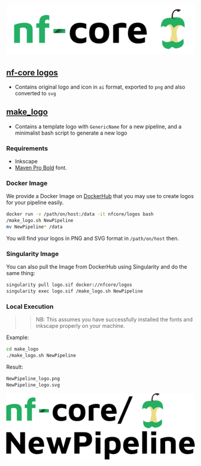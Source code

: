 # ![nf-core](nf-core-logos/nf-core-logo.png)

## [nf-core logos](nf-core-logos)

- Contains original logo and icon in `ai` format, exported to `png` and also converted to `svg`

## [make_logo](make_logo)

- Contains a template logo with `GenericName` for a new pipeline, and a minimalist bash script to generate a new logo

### Requirements

- Inkscape
- [Maven Pro Bold](https://fonts.google.com/specimen/Maven+Pro) font.

### Docker Image

We provide a Docker Image on [DockerHub](https://cloud.docker.com/u/nfcore/repository/docker/nfcore/logos) that you may use to create logos for your pipeline easily.

```bash
docker run -v /path/on/host:/data -it nfcore/logos bash
/make_logo.sh NewPipeline
mv NewPipeline* /data
```
You will find your logos in PNG and SVG format in `/path/on/host` then.

### Singularity Image

You can also pull the Image from DockerHub using Singularity and do the same thing:

```bash
singularity pull logo.sif docker://nfcore/logos
singularity exec logo.sif /make_logo.sh NewPipeline
```

### Local Execution

>>NB: This assumes you have successfully installed the fonts and inkscape properly on your machine. 

Example:

```bash
cd make_logo
./make_logo.sh NewPipeline
```
Result:

```bash
NewPipeline_logo.png
NewPipeline_logo.svg
```

![NewPipeline](make_logo/NewPipeline_logo.png)
